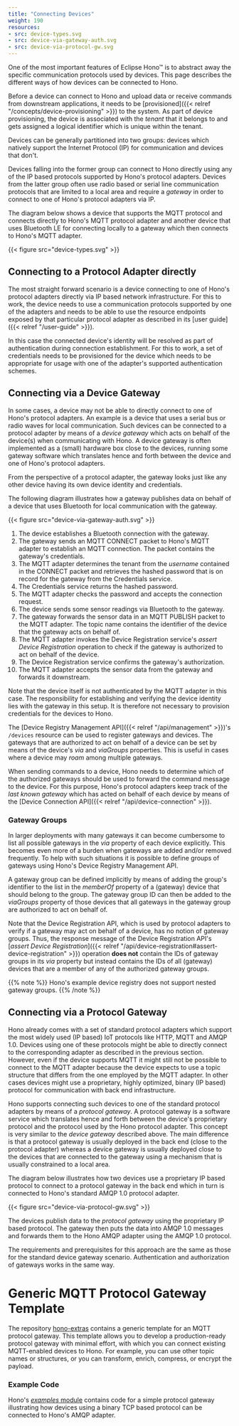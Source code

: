 ```yaml
---
title: "Connecting Devices"
weight: 190
resources:
- src: device-types.svg
- src: device-via-gateway-auth.svg
- src: device-via-protocol-gw.svg
---
```


One of the most important features of Eclipse Hono&trade; is to abstract away the specific communication protocols
used by devices. This page describes the different ways of how devices can be connected to Hono.
<!-- more -->

Before a device can connect to Hono and upload data or receive commands from downstream applications,
it needs to be [provisioned]({{< relref "/concepts/device-provisioning" >}}) to the system.
As part of device provisioning, the device is associated with the *tenant* that it belongs to and gets
assigned a logical identifier which is unique within the tenant.

Devices can be generally partitioned into two groups: devices which natively support the Internet Protocol
(IP) for communication and devices that don't.

Devices falling into the former group can connect to Hono directly using any of the IP based protocols supported
by Hono's protocol adapters. Devices from the latter group often use radio based or serial line communication protocols
that are limited to a local area and require a *gateway* in order to connect to one of Hono's protocol
adapters via IP.

The diagram below shows a device that supports the MQTT protocol and connects directly to Hono's MQTT protocol adapter
and another device that uses Bluetooth LE for connecting locally to a gateway which then connects to Hono's MQTT adapter.

{{< figure src="device-types.svg" >}}

## Connecting to a Protocol Adapter directly

The most straight forward scenario is a device connecting to one of Hono's protocol adapters directly via IP based
network infrastructure. For this to work, the device needs to use a communication protocols supported
by one of the adapters and needs to be able to use the resource endpoints exposed by that particular protocol adapter
as described in its [user guide]({{< relref "/user-guide" >}}).

In this case the connected device's identity will be resolved as part of authentication during connection establishment.
For this to work, a set of credentials needs to be provisioned for the device which needs to be appropriate for
usage with one of the adapter's supported authentication schemes.

## Connecting via a Device Gateway

In some cases, a device may not be able to directly connect to one of Hono's protocol adapters.
An example is a device that uses a serial bus or radio waves for local communication.
Such devices can be connected to a protocol adapter by means of a *device gateway* which acts on behalf
of the device(s) when communicating with Hono. A device gateway is often implemented as a (small) hardware box
close to the devices, running some gateway software which translates hence and forth between the device and one
of Hono's protocol adapters.

From the perspective of a protocol adapter, the gateway looks just like any other device having its own device
identity and credentials.

The following diagram illustrates how a gateway publishes data on behalf of a device that uses Bluetooth for local
communication with the gateway.

{{< figure src="device-via-gateway-auth.svg" >}}

1. The device establishes a Bluetooth connection with the gateway.
2. The gateway sends an MQTT CONNECT packet to Hono's MQTT adapter to establish an MQTT connection.
   The packet contains the gateway's credentials.
3. The MQTT adapter determines the tenant from the *username* contained in the CONNECT packet and retrieves
   the hashed password that is on record for the gateway from the Credentials service.
4. The Credentials service returns the hashed password.
5. The MQTT adapter checks the password and accepts the connection request.
6. The device sends some sensor readings via Bluetooth to the gateway.
7. The gateway forwards the sensor data in an MQTT PUBLISH packet to the MQTT adapter.
   The topic name contains the identifier of the device that the gateway acts on behalf of.
8. The MQTT adapter invokes the Device Registration service's *assert Device Registration* operation to
   check if the gateway is authorized to act on behalf of the device.
9. The Device Registration service confirms the gateway's authorization.
10. The MQTT adapter accepts the sensor data from the gateway and forwards it downstream.

Note that the device itself is not authenticated by the MQTT adapter in this case. The responsibility
for establishing and verifying the device identity lies with the gateway in this setup.
It is therefore not necessary to provision credentials for the devices to Hono.

The [Device Registry Management API]({{< relref "/api/management" >}})'s `/devices` resource can be used to
register gateways and devices. The gateways that are authorized to act on behalf of a device can be set by means
of the device's *via* and *viaGroups* properties. This is useful in cases where a device may *roam* among multiple gateways.

When sending commands to a device, Hono needs to determine which of the authorized gateways should be used to forward
the command message to the device. For this purpose, Hono's protocol adapters keep track of the *last known gateway*
which has acted on behalf of each device by means of the [Device Connection API]({{< relref "/api/device-connection" >}}).


### Gateway Groups

In larger deployments with many gateways it can become cumbersome to list all possible gateways in the *via* property
of each device explicitly. This becomes even more of a burden when gateways are added and/or removed frequently.
To help with such situations it is possible to define groups of gateways using Hono's Device Registry Management API.

A gateway group can be defined implicitly by means of adding the group's identifier to the list in the *memberOf*
property of a (gateway) device that should belong to the group. The gateway group ID can then be added to the *viaGroups*
property of those devices that all gateways in the gateway group are authorized to act on behalf of.

Note that the Device Registration API, which is used by protocol adapters to verify if a gateway may act on behalf of a
device, has no notion of gateway groups. Thus, the response message of the Device Registration API's
[*assert Device Registration*]({{< relref "/api/device-registration#assert-device-registration" >}}) operation **does
not** contain the IDs of gateway groups in its *via* property but instead contains the IDs of all (gateway) devices
that are a member of any of the authorized gateway groups.

{{% note %}}
Hono's example device registry does not support nested gateway groups.
{{% /note %}}

## Connecting via a Protocol Gateway

Hono already comes with a set of standard protocol adapters which support the most widely used (IP based) IoT protocols
like HTTP, MQTT and AMQP 1.0. Devices using one of these protocols might be able to directly connect to the corresponding
adapter as described in the previous section. However, even if the device supports MQTT it might still not be possible
to connect to the MQTT adapter because the device expects to use a topic structure that differs from the one employed
by the MQTT adapter. In other cases devices might use a proprietary, highly optimized, binary (IP based) protocol for
communication with back end infrastructure.

Hono supports connecting such devices to one of the standard protocol adapters by means of a *protocol gateway*.
A protocol gateway is a software service which translates hence and forth between the device's proprietary protocol and
the protocol used by the Hono protocol adapter. This concept is very similar to the *device gateway* described above.
The main difference is that a protocol gateway is usually deployed in the back end (close to the protocol adapter) whereas
a device gateway is usually deployed close to the devices that are connected to the gateway using a mechanism that is
usually constrained to a local area.

The diagram below illustrates how two devices use a proprietary IP based protocol to connect to a protocol gateway in the
back end which in turn is connected to Hono's standard AMQP 1.0 protocol adapter.

{{< figure src="device-via-protocol-gw.svg" >}}  

The devices publish data to the *protocol gateway* using the proprietary IP based protocol. The gateway then puts the
data into AMQP 1.0 messages and forwards them to the Hono AMQP adapter using the AMQP 1.0 protocol.

The requirements and prerequisites for this approach are the same as those for the standard device gateway scenario.
Authentication and authorization of gateways works in the same way.

# Generic MQTT Protocol Gateway Template

The repository [hono-extras](https://github.com/eclipse/hono-extras) contains a generic template for an MQTT protocol gateway. 
This template allows you to develop a production-ready protocol gateway with minimal effort, with which you can connect 
existing MQTT-enabled devices to Hono.
For example, you can use other topic names or structures, or you can transform, enrich, compress, or encrypt the payload.

### Example Code

Hono's [*examples* module](https://github.com/eclipse/hono/tree/master/examples/protocol-gateway-example) contains code for
a simple protocol gateway illustrating how devices using a binary TCP based protocol can be connected to Hono's AMQP adapter.
